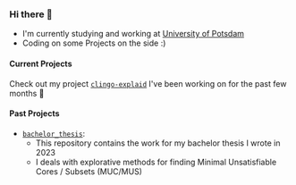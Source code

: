 ### Hi there 👋

+ I'm currently studying and working at [University of Potsdam](https://uni-potsdam.de)
+ Coding on some Projects on the side :)

#### Current Projects

Check out my project [`clingo-explaid`](https://github.com/krr-up/clingo-explaid) I've been working on for the past few months 🤠

#### Past Projects

+ [`bachelor_thesis`](https://github.com/hweichelt/bachelor_thesis):
  + This repository contains the work for my bachelor thesis I wrote in 2023
  + I deals with explorative methods for finding Minimal Unsatisfiable Cores / Subsets (MUC/MUS)

<!--
**hweichelt/hweichelt** is a ✨ _special_ ✨ repository because its `README.md` (this file) appears on your GitHub profile.

Here are some ideas to get you started:

- 🔭 I’m currently working on ...
- 🌱 I’m currently learning ...
- 👯 I’m looking to collaborate on ...
- 🤔 I’m looking for help with ...
- 💬 Ask me about ...
- 📫 How to reach me: ...
- 😄 Pronouns: ...
- ⚡ Fun fact: ...
-->
